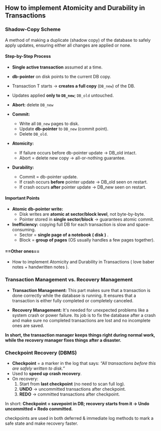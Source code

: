 
## How to implement Atomicity and Durability in Transactions

### **Shadow-Copy Scheme**

A method of making a duplicate (shadow copy) of the database to safely apply updates, ensuring either all changes are applied or none.

#### **Step-by-Step Process**

- **Single active transaction** assumed at a time.
- **db-pointer** on disk points to the current DB copy.
- Transaction T starts → **creates a full copy** (`DB_new`) of the DB.
- Updates applied **only to `DB_new`**; `DB_old` untouched.
- **Abort:** delete `DB_new` 
- **Commit:**
    - Write all `DB_new` pages to disk.
    - Update **db-pointer** to `DB_new` (commit point).
    - Delete `DB_old`.
- **Atomicity:**
    - If failure occurs before db-pointer update → DB_old intact.
    - Abort = delete new copy → all-or-nothing guarantee.
        
- **Durability:**
    - Commit = db-pointer update.
    - If crash occurs **before** pointer update → DB_old seen on restart.
    - If crash occurs **after** pointer update → DB_new seen on restart.
#### **Important Points**

- **Atomic db-pointer write:**
    - Disk writes are **atomic at sector/block level**, not byte-by-byte.
    - Pointer stored in **single sector/block** → guarantees atomic commit.
- **Inefficiency:** copying full DB for each transaction is slow and space-consuming.
   - Sector = **single page of a notebook ( disk )** .
   - Block = **group of pages** (OS usually handles a few pages together).



#### ==Other ones==

- How to implement Atomicity and Durability in Transactions ( love baber notes + handwritten notes ).

### Transaction Management vs. Recovery Management

- **Transaction Management:** This part makes sure that a transaction is done correctly while the database is running. It ensures that a transaction is either fully completed or completely canceled. 
    
- **Recovery Management:** It's needed for unexpected problems like a system crash or power failure. Its job is to fix the database after a crash and make sure no completed transactions are lost and no incomplete ones are saved.

**In short, the transaction manager keeps things right during normal work, while the recovery manager fixes things after a disaster.**



### Checkpoint Recovery (DBMS)

- **Checkpoint** = a marker in the log that says: _“All transactions before this are safely written to disk.”_    
- Used to **speed up crash recovery**.
- On recovery:
    1. Start from **last checkpoint** (no need to scan full log).
    2. **UNDO** → uncommitted transactions after checkpoint.
    3. **REDO** → committed transactions after checkpoint.

In short: **Checkpoint = savepoint in DB; recovery starts from it → Undo uncommitted + Redo committed.**

checkpoints are used in both deferred & immediate log methods to mark a safe state and make recovery faster.